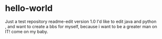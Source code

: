 # hello-world
Just a test repository
readme-edit version 1.0
I'd like to edit java and python , and want to create a bbs for myself, because i want to be a greater man on IT! come on my baby.
